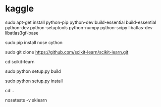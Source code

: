 # kaggle


sudo apt-get install python-pip python-dev build-essential build-essential python-dev python-setuptools python-numpy python-scipy libatlas-dev libatlas3gf-base

sudo pip install nose cython

sudo git clone https://github.com/scikit-learn/scikit-learn.git

cd scikit-learn

sudo python setup.py build

sudo python setup.py install

cd ..

nosetests -v sklearn
